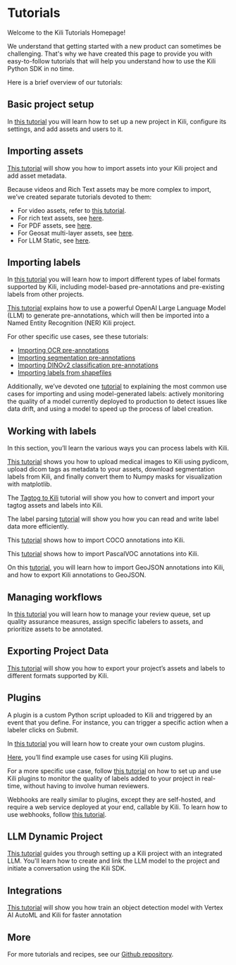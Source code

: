 # Tutorials

Welcome to the Kili Tutorials Homepage!

We understand that getting started with a new product can sometimes be challenging. That's why we have created this page to provide you with easy-to-follow tutorials that will help you understand how to use the Kili Python SDK in no time.

Here is a brief overview of our tutorials:

## Basic project setup

In [this tutorial](https://python-sdk-docs.kili-technology.com/latest/sdk/tutorials/basic_project_setup/) you will learn how to set up a new project in Kili, configure its settings, and add assets and users to it.

## Importing assets

[This tutorial](https://python-sdk-docs.kili-technology.com/latest/sdk/tutorials/importing_assets_and_metadata/) will show you how to import assets into your Kili project and add asset metadata.

Because videos and Rich Text assets may be more complex to import, we’ve created separate tutorials devoted to them:

- For video assets, refer to [this tutorial](https://python-sdk-docs.kili-technology.com/latest/sdk/tutorials/importing_video_assets/).
- For rich text assets, see [here](https://python-sdk-docs.kili-technology.com/latest/sdk/tutorials/import_text_assets).
- For PDF assets, see [here](https://python-sdk-docs.kili-technology.com/latest/sdk/tutorials/importing_pdf_assets).
- For Geosat multi-layer assets, see [here](https://python-sdk-docs.kili-technology.com/latest/sdk/tutorials/importing_multilayer_geosat_assets).
- For LLM Static, see [here](https://python-sdk-docs.kili-technology.com/latest/sdk/tutorials/llm_static/).

## Importing labels

In [this tutorial](https://python-sdk-docs.kili-technology.com/latest/sdk/tutorials/importing_labels/) you will learn how to import different types of label formats supported by Kili, including model-based pre-annotations and pre-existing labels from other projects.

[This tutorial](https://python-sdk-docs.kili-technology.com/latest/sdk/tutorials/ner_pre_annotations_openai/) explains how to use a powerful OpenAI Large Language Model (LLM) to generate pre-annotations, which will then be imported into a Named Entity Recognition (NER) Kili project.

For other specific use cases, see these tutorials:

- [Importing OCR pre-annotations](https://python-sdk-docs.kili-technology.com/latest/sdk/tutorials/ocr_pre_annotations/)
- [Importing segmentation pre-annotations](https://python-sdk-docs.kili-technology.com/latest/sdk/tutorials/pixel_level_masks/)
- [Importing DINOv2 classification pre-annotations](https://python-sdk-docs.kili-technology.com/latest/sdk/tutorials/finetuning_dinov2/)
- [Importing labels from shapefiles](https://python-sdk-docs.kili-technology.com/latest/sdk/tutorials/import_labels_from_shapefiles/)

Additionally, we’ve devoted one [tutorial](https://python-sdk-docs.kili-technology.com/latest/sdk/tutorials/inference_labels/) to explaining the most common use cases for importing and using model-generated labels: actively monitoring the quality of a model currently deployed to production to detect issues like data drift, and using a model to speed up the process of label creation.

## Working with labels

In this section, you’ll learn the various ways you can process labels with Kili.

[This tutorial](https://python-sdk-docs.kili-technology.com/latest/sdk/tutorials/medical_imaging/) shows you how to upload medical images to Kili using pydicom, upload dicom tags as metadata to your assets, download segmentation labels from Kili, and finally convert them to Numpy masks for visualization with matplotlib.

The [Tagtog to Kili](https://python-sdk-docs.kili-technology.com/latest/sdk/tutorials/tagtog_to_kili/) tutorial will show you how to convert and import your tagtog assets and labels into Kili.

The label parsing [tutorial](https://python-sdk-docs.kili-technology.com/latest/sdk/tutorials/label_parsing/) will show you how you can read and write label data more efficiently.

This [tutorial](https://python-sdk-docs.kili-technology.com/latest/sdk/tutorials/importing_coco/) shows how to import COCO annotations into Kili.

This [tutorial](https://python-sdk-docs.kili-technology.com/latest/sdk/tutorials/importing_pascalvoc/) shows how to import PascalVOC annotations into Kili.

On this [tutorial](https://python-sdk-docs.kili-technology.com/latest/sdk/tutorials/geojson/), you will learn how to import GeoJSON annotations into Kili, and how to export Kili annotations to GeoJSON.

## Managing workflows

In [this tutorial](https://python-sdk-docs.kili-technology.com/latest/sdk/tutorials/set_up_workflows/) you will learn how to manage your review queue, set up quality assurance measures, assign specific labelers to assets, and prioritize assets to be annotated.

## Exporting Project Data

[This tutorial](https://python-sdk-docs.kili-technology.com/latest/sdk/tutorials/export_a_kili_project/) will show you how to export your project’s assets and labels to different formats supported by Kili.

## Plugins

A plugin is a custom Python script uploaded to Kili and triggered by an event that you define. For instance, you can trigger a specific action when a labeler clicks on Submit.

In [this tutorial](https://python-sdk-docs.kili-technology.com/latest/sdk/tutorials/plugins_development/) you will learn how to create your own custom plugins.

[Here](https://python-sdk-docs.kili-technology.com/latest/sdk/tutorials/plugins_library/), you’ll find example use cases for using Kili plugins.

For a more specific use case, follow [this tutorial](https://python-sdk-docs.kili-technology.com/latest/sdk/tutorials/plugins_example/) on how to set up and use Kili plugins to monitor the quality of labels added to your project in real-time, without having to involve human reviewers.

Webhooks are really similar to plugins, except they are self-hosted, and require a web service deployed at your end, callable by Kili. To learn how to use webhooks, follow [this tutorial](https://python-sdk-docs.kili-technology.com/latest/sdk/tutorials/webhooks_example/).

## LLM Dynamic Project

[This tutorial](https://python-sdk-docs.kili-technology.com/latest/sdk/tutorials/llm_dynamic/) guides you through setting up a Kili project with an integrated LLM. You'll learn how to create and link the LLM model to the project and initiate a conversation using the Kili SDK.


## Integrations

[This tutorial](https://python-sdk-docs.kili-technology.com/latest/sdk/tutorials/vertex_ai_automl_od/) will show you how train an object detection model with Vertex AI AutoML and Kili for faster annotation

## More

For more tutorials and recipes, see our [Github repository](https://github.com/kili-technology/kili-python-sdk/tree/main/recipes).

